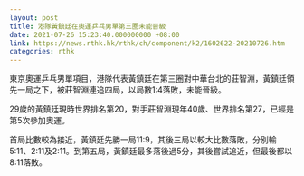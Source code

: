```yaml
---
layout: post
title: 港隊黃鎮廷在奧運乒乓男單第三圈未能晉級
date: 2021-07-26 15:23:40.000000000 +08:00
link: https://news.rthk.hk/rthk/ch/component/k2/1602622-20210726.htm
categories: rthk
---
```


東京奧運乒乓男單項目，港隊代表黃鎮廷在第三圈對中華台北的莊智淵，黃鎮廷領先一局之下，被莊智淵連追四局，以局數1:4落敗，未能晉級。

29歲的黃鎮廷現時世界排名第20，對手莊智淵現年40歲、世界排名第27，已經是第5次參加奧運。

首局比數較為接近，黃鎮廷先勝一局11:9，其後三局以較大比數落敗，分別輸5:11、2:11及2:11。到第五局，黃鎮廷最多落後過5分，其後嘗試追近，但最後都以8:11落敗。
